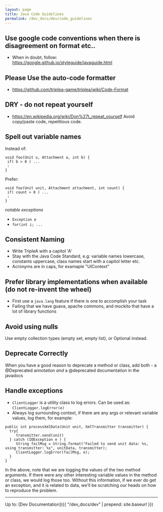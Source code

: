 ```yaml
---
layout: page
title: Java Code Guidelines
permalink: /dev_docs/dev/code_guidelines
---
```


## Use google code conventions when there is disagreement on format etc..
- When in doubt, follow: https://google.github.io/styleguide/javaguide.html

## Please Use the auto-code formatter
- https://github.com/triplea-game/triplea/wiki/Code-Format


## DRY - do not repeat yourself
- https://en.wikipedia.org/wiki/Don%27t_repeat_yourself
Avoid copy/paste code, repetitious code.

## Spell out variable names

Instead of:
```
void foo(Unit u, Attachment a, int b) {
 if( b > 0 ) ...
 :
}
```

Prefer:
```
void foo(Unit unit, Attachment attachment, int count) {
 if( count > 0 ) ...
 :
}
```

*notable exceptions*
- `Exception e`
- `for(int i; ...`

## Consistent Naming

- Write TripleA with a capitol 'A'
- Stay with the Java Code Standard, e.g: variable names lowercase, constants uppercase, class names start with a capitol letter etc.
- Acronyms are in caps, for examaple "UIContext"

## Prefer library implementations when available (do not re-invent the wheel)
- First use a `java.lang` feature if there is one to accomplish your task
- Failing that we have guava, apache commons, and mockito that have a lot of library functions

## Avoid using nulls
Use empty collection types (empty set, empty list), or Optional instead.

## Deprecate Correctly
When you have a good reason to deprecate a method or class, add both - a @Deprecated annotation _and_ a @deprecated documentation in the javadocs

## Handle exceptions
- `ClientLogger` is a utility class to log errors. Can be used as: `ClientLogger.logError(e)`
- Always log surrounding context, if there are any args or relevant variable values, log them, for example:
```
public int processXmlData(Unit unit, XmlTransmitter transmitter) {
  try{
     transmitter.send(unit)
  } catch (IOException e ) {
     String failMsg = String.format("Failed to send unit data: %s, using transmitter: %s", unitData, transmitter);
     ClientLogger.logError(failMsg, e);
  }
}

```
In the above, note that we are logging the values of the two method arguments. If there were any other interesting variable values in the method or class, we would log those too. Without this information, if we ever do get an exception, and it is related to data, we'll be scratching our heads on how to reproduce the problem. 

--------

Up to: [Dev Documentation]({{ "/dev_docs/dev" | prepend: site.baseurl }})
